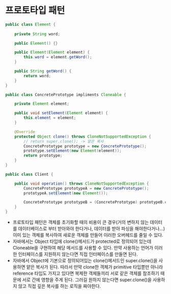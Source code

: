 # 프로토타입 패턴
```java
public class Element {
    
    private String word;

    public Element() {}

    public Element(Element element) {
        this.word = element.getWord();
    }

    public String getWord() {
        return word;
    }
}
```
```java
public class ConcretePrototype impliments Cloneable {

    private Element element;

    public void setElement(Element element) {
        this.element = element;
    }

    @Override
    protected Object clone() throws CloneNotSupportedException {
        // return super.clone(); -> 얕은 복사
        ConcretePrototype prototype = new ConcretePrototype();
        prototype.setElement(new Element(element));
        return prototype;
    }
}
```
```java
public class Client {

    public void operation() throws CloneNotSupportedException {
        ConcretePrototype prototypeA = new ConcretePrototype();
        prototypeA.setElement(new Element());

        ConcretePrototype prototypeB = (ConcretePrototype) prototypeB.clone()
    }
}
```
* 프로토타입 패턴은 객체를 초기화할 때의 비용이 큰 경우(거의 변하지 않는 데이터를 데이터베이스로 부터 받아와야 한다거나, 데이터를 받아 파싱을 해야한다거나...) 이미 있는 객체를 복사하여 새로운 객체를 만들어 이러한 오버헤드를 줄일 수 있다.
* 자바에서는 Object 타입에 clone()메서드가 protected로 정의되어 있는데 Cloneable을 구현하여 해당 메서드를 사용할 수 있다. 만약 사용하는 언어가 이러한 인터페이스를 지원하지 않는다면 직접 인터페이스를 만들면 된다.
* 자바에서 Object에 기본으로 정의되어있는 clone()메서드인 super.clone()을 사용하면 얕은 복사가 된다. 따라서 만약 clone한 객체가 primitive 타입뿐만 아니라 reference 타입도 가지고 있다면 복제한 객체들끼리 서로 같은 객체를 참조하기 때문에 서로 간에 영향을 주게 된다. 그러길 원하지 않는다면 super.clone()을 사용하지 않고 직접 깊은 복사를 하는 로직을 짜야한다.